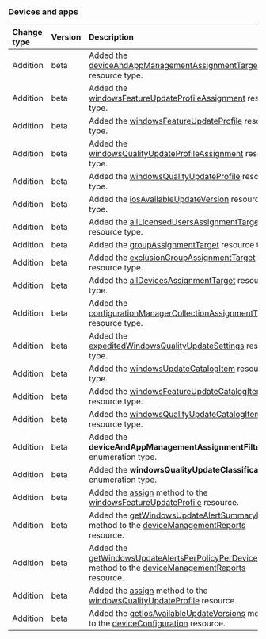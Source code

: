 ### Devices and apps

| **Change type** | **Version** | **Description** |
|:---|:---|:---|
|Addition|beta|Added the [deviceAndAppManagementAssignmentTarget](https://docs.microsoft.com/en-us/graph/api/resources/intune-deviceAndAppManagementAssignmentTarget?view=graph-rest-beta) resource type.|
|Addition|beta|Added the [windowsFeatureUpdateProfileAssignment](https://docs.microsoft.com/en-us/graph/api/resources/intune-windowsFeatureUpdateProfileAssignment?view=graph-rest-beta) resource type.|
|Addition|beta|Added the [windowsFeatureUpdateProfile](https://docs.microsoft.com/en-us/graph/api/resources/intune-windowsFeatureUpdateProfile?view=graph-rest-beta) resource type.|
|Addition|beta|Added the [windowsQualityUpdateProfileAssignment](https://docs.microsoft.com/en-us/graph/api/resources/intune-windowsQualityUpdateProfileAssignment?view=graph-rest-beta) resource type.|
|Addition|beta|Added the [windowsQualityUpdateProfile](https://docs.microsoft.com/en-us/graph/api/resources/intune-windowsQualityUpdateProfile?view=graph-rest-beta) resource type.|
|Addition|beta|Added the [iosAvailableUpdateVersion](https://docs.microsoft.com/en-us/graph/api/resources/intune-iosAvailableUpdateVersion?view=graph-rest-beta) resource type.|
|Addition|beta|Added the [allLicensedUsersAssignmentTarget](https://docs.microsoft.com/en-us/graph/api/resources/intune-allLicensedUsersAssignmentTarget?view=graph-rest-beta) resource type.|
|Addition|beta|Added the [groupAssignmentTarget](https://docs.microsoft.com/en-us/graph/api/resources/intune-groupAssignmentTarget?view=graph-rest-beta) resource type.|
|Addition|beta|Added the [exclusionGroupAssignmentTarget](https://docs.microsoft.com/en-us/graph/api/resources/intune-exclusionGroupAssignmentTarget?view=graph-rest-beta) resource type.|
|Addition|beta|Added the [allDevicesAssignmentTarget](https://docs.microsoft.com/en-us/graph/api/resources/intune-allDevicesAssignmentTarget?view=graph-rest-beta) resource type.|
|Addition|beta|Added the [configurationManagerCollectionAssignmentTarget](https://docs.microsoft.com/en-us/graph/api/resources/intune-configurationManagerCollectionAssignmentTarget?view=graph-rest-beta) resource type.|
|Addition|beta|Added the [expeditedWindowsQualityUpdateSettings](https://docs.microsoft.com/en-us/graph/api/resources/intune-expeditedWindowsQualityUpdateSettings?view=graph-rest-beta) resource type.|
|Addition|beta|Added the [windowsUpdateCatalogItem](https://docs.microsoft.com/en-us/graph/api/resources/intune-windowsUpdateCatalogItem?view=graph-rest-beta) resource type.|
|Addition|beta|Added the [windowsFeatureUpdateCatalogItem](https://docs.microsoft.com/en-us/graph/api/resources/intune-windowsFeatureUpdateCatalogItem?view=graph-rest-beta) resource type.|
|Addition|beta|Added the [windowsQualityUpdateCatalogItem](https://docs.microsoft.com/en-us/graph/api/resources/intune-windowsQualityUpdateCatalogItem?view=graph-rest-beta) resource type.|
|Addition|beta|Added the **deviceAndAppManagementAssignmentFilterType** enumeration type.|
|Addition|beta|Added the **windowsQualityUpdateClassification** enumeration type.|
|Addition|beta|Added the [assign](https://docs.microsoft.com/en-us/graph/api/intune-windowsFeatureUpdateProfile-assign?view=graph-rest-beta) method to the [windowsFeatureUpdateProfile](https://docs.microsoft.com/en-us/graph/api/resources/intune-windowsFeatureUpdateProfile?view=graph-rest-beta) resource.|
|Addition|beta|Added the [getWindowsUpdateAlertSummaryReport](https://docs.microsoft.com/en-us/graph/api/intune-deviceManagementReports-getWindowsUpdateAlertSummaryReport?view=graph-rest-beta) method to the [deviceManagementReports](https://docs.microsoft.com/en-us/graph/api/resources/intune-deviceManagementReports?view=graph-rest-beta) resource.|
|Addition|beta|Added the [getWindowsUpdateAlertsPerPolicyPerDeviceReport](https://docs.microsoft.com/en-us/graph/api/intune-deviceManagementReports-getWindowsUpdateAlertsPerPolicyPerDeviceReport?view=graph-rest-beta) method to the [deviceManagementReports](https://docs.microsoft.com/en-us/graph/api/resources/intune-deviceManagementReports?view=graph-rest-beta) resource.|
|Addition|beta|Added the [assign](https://docs.microsoft.com/en-us/graph/api/intune-windowsQualityUpdateProfile-assign?view=graph-rest-beta) method to the [windowsQualityUpdateProfile](https://docs.microsoft.com/en-us/graph/api/resources/intune-windowsQualityUpdateProfile?view=graph-rest-beta) resource.|
|Addition|beta|Added the [getIosAvailableUpdateVersions](https://docs.microsoft.com/en-us/graph/api/intune-deviceConfiguration-getIosAvailableUpdateVersions?view=graph-rest-beta) method to the [deviceConfiguration](https://docs.microsoft.com/en-us/graph/api/resources/intune-deviceConfiguration?view=graph-rest-beta) resource.|
